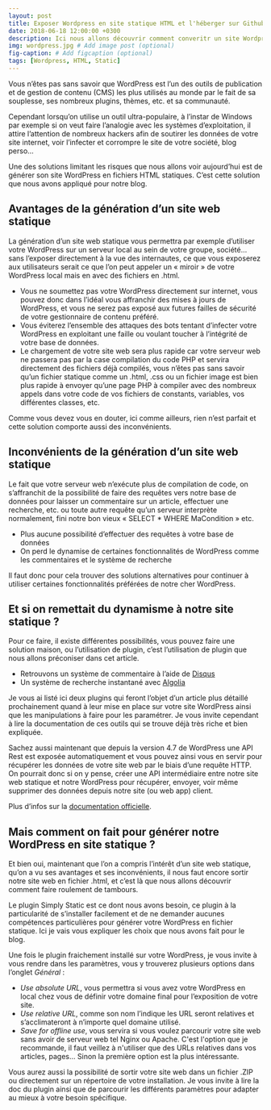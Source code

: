 ```yaml
---
layout: post
title: Exposer Wordpress en site statique HTML et l'héberger sur Github Pages (1/2)
date: 2018-06-18 12:00:00 +0300
description: Ici nous allons découvrir comment converitr un site Wordpress en un site HTML et l'héberger sur Githup pages # Add post description (optional)
img: wordpress.jpg # Add image post (optional)
fig-caption: # Add figcaption (optional)
tags: [Wordpress, HTML, Static]
---
```

Vous n’êtes pas sans savoir que WordPress est l’un des outils de publication et de gestion de contenu (CMS) les plus utilisés au monde par le fait de sa souplesse, ses nombreux plugins, thèmes, etc. et sa communauté.  
  
Cependant lorsqu’on utilise un outil ultra-populaire, à l’instar de Windows par exemple si on veut faire l’analogie avec les systèmes d’exploitation, il attire l’attention de nombreux hackers afin de soutirer les données de votre site internet, voir l’infecter et corrompre le site de votre société, blog perso…  
  
Une des solutions limitant les risques que nous allons voir aujourd’hui est de générer son site WordPress en fichiers HTML statiques. C’est cette solution que nous avons appliqué pour notre blog.

## Avantages de la génération d’un site web statique
La génération d’un site web statique vous permettra par exemple d’utiliser votre WordPress sur un serveur local au sein de votre groupe, société… sans l’exposer directement à la vue des internautes, ce que vous exposerez aux utilisateurs serait ce que l’on peut appeler un « miroir » de votre WordPress local mais en avec des fichiers en .html. 
  
* Vous ne soumettez pas votre WordPress directement sur internet, vous pouvez donc dans l’idéal vous affranchir des mises à jours de WordPress, et vous ne serez pas exposé aux futures failles de sécurité de votre gestionnaire de contenu préféré.  
* Vous éviterez l’ensemble des attaques des bots tentant d’infecter votre WordPress en exploitant une faille ou voulant toucher à l’intégrité de votre base de données.
* Le chargement de votre site web sera plus rapide car votre serveur web ne passera pas par la case compilation du code PHP et servira directement des fichiers déjà compilés, vous n’êtes pas sans savoir qu’un fichier statique comme un .html, .css ou un fichier image est bien plus rapide à envoyer qu’une page PHP à compiler avec des nombreux appels dans votre code de vos fichiers de constants, variables, vos différentes classes, etc.

Comme vous devez vous en douter, ici comme ailleurs, rien n’est parfait et cette solution comporte aussi des inconvénients.

## Inconvénients de la génération d’un site web statique
Le fait que votre serveur web n’exécute plus de compilation de code, on s’affranchit de la possibilité de faire des requêtes vers notre base de données pour laisser un commentaire sur un article, effectuer une recherche, etc. ou toute autre requête qu’un serveur interprète normalement, fini notre bon vieux « SELECT * WHERE MaCondition » etc.  

* Plus aucune possibilité d’effectuer des requêtes à votre base de données
* On perd le dynamise de certaines fonctionnalités de WordPress comme les commentaires et le système de recherche
  
Il faut donc pour cela trouver des solutions alternatives pour continuer à utiliser certaines fonctionnalités préférées de notre cher WordPress.

## Et si on remettait du dynamisme à notre site statique ?
Pour ce faire, il existe différentes possibilités, vous pouvez faire une solution maison, ou l’utilisation de plugin, c’est l’utilisation de plugin que nous allons préconiser dans cet article.

* Retrouvons un système de commentaire à l’aide de [Disqus](https://disqus.com/)
* Un système de recherche instantané avec [Algolia](https://www.algolia.com/)

Je vous ai listé ici deux plugins qui feront l’objet d’un article plus détaillé prochainement quand à leur mise en place sur votre site WordPress ainsi que les manipulations à faire pour les paramétrer. Je vous invite cependant à lire la documentation de ces outils qui se trouve déjà très riche et bien expliquée.

Sachez aussi maintenant que depuis la version 4.7 de WordPress une API Rest est exposée automatiquement et vous pouvez ainsi vous en servir pour récupérer les données de votre site web par le biais d’une requête HTTP. On pourrait donc si on y pense, créer une API intermédiaire entre notre site web statique et notre WordPress pour récupérer, envoyer, voir même supprimer des données depuis notre site (ou web app) client.

Plus d’infos sur la [documentation officielle](http://v2.wp-api.org/).

## Mais comment on fait pour générer notre WordPress en site statique ?

Et bien oui, maintenant que l’on a compris l’intérêt d’un site web statique, qu’on a vu ses avantages et ses inconvénients, il nous faut encore sortir notre site web en fichier .html, et c’est là que nous allons découvrir comment faire roulement de tambours. 

Le plugin Simply Static est ce dont nous avons besoin, ce plugin à la particularité de s’installer facilement et de ne demander aucunes compétences particulières pour générer votre WordPress en fichier statique. Ici je vais vous expliquer les choix que nous avons fait pour le blog.

Une fois le plugin fraichement installé sur votre WordPress, je vous invite à vous rendre dans les paramètres, vous y trouverez plusieurs options dans l’onglet *Général* :

* *Use absolute URL*, vous permettra si vous avez votre WordPress en local chez vous de définir votre domaine final pour l’exposition de votre site.
* *Use relative URL*, comme son nom l’indique les URL seront relatives et s’acclimateront à n’importe quel domaine utilisé.
* *Save for offline use*, vous servira si vous voulez parcourir votre site web sans avoir de serveur web tel Nginx ou Apache. C'est l'option que je recommande, il faut veillez à n'utiliser que des URLs relatives dans vos articles, pages... Sinon la première option est la plus intéressante. 

Vous aurez aussi la possibilité de sortir votre site web dans un fichier .ZIP ou directement sur un répertoire de votre installation. Je vous invite à lire la doc du plugin ainsi que de parcourir les différents paramètres pour adapter au mieux à votre besoin spécifique.